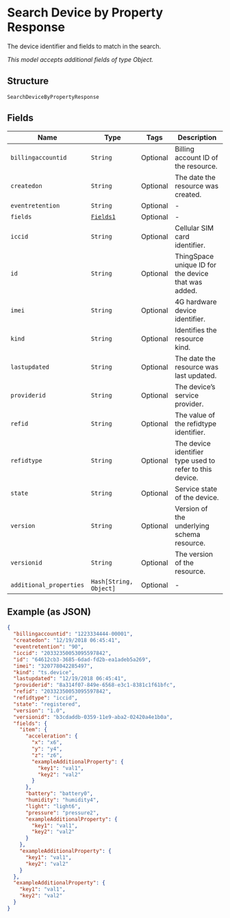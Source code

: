 
# Search Device by Property Response

The device identifier and fields to match in the search.

*This model accepts additional fields of type Object.*

## Structure

`SearchDeviceByPropertyResponse`

## Fields

| Name | Type | Tags | Description |
|  --- | --- | --- | --- |
| `billingaccountid` | `String` | Optional | Billing account ID of the resource. |
| `createdon` | `String` | Optional | The date the resource was created. |
| `eventretention` | `String` | Optional | - |
| `fields` | [`Fields1`](../../doc/models/fields-1.md) | Optional | - |
| `iccid` | `String` | Optional | Cellular SIM card identifier. |
| `id` | `String` | Optional | ThingSpace unique ID for the device that was added. |
| `imei` | `String` | Optional | 4G hardware device identifier. |
| `kind` | `String` | Optional | Identifies the resource kind. |
| `lastupdated` | `String` | Optional | The date the resource was last updated. |
| `providerid` | `String` | Optional | The device’s service provider. |
| `refid` | `String` | Optional | The value of the refidtype identifier. |
| `refidtype` | `String` | Optional | The device identifier type used to refer to this device. |
| `state` | `String` | Optional | Service state of the device. |
| `version` | `String` | Optional | Version of the underlying schema resource. |
| `versionid` | `String` | Optional | The version of the resource. |
| `additional_properties` | `Hash[String, Object]` | Optional | - |

## Example (as JSON)

```json
{
  "billingaccountid": "1223334444-00001",
  "createdon": "12/19/2018 06:45:41",
  "eventretention": "90",
  "iccid": "20332350053095597842",
  "id": "64612cb3-3685-6dad-fd2b-ea1adeb5a269",
  "imei": "320778042285497",
  "kind": "ts.device",
  "lastupdated": "12/19/2018 06:45:41",
  "providerid": "8a314f07-849e-6568-e3c1-8381c1f61bfc",
  "refid": "20332350053095597842",
  "refidtype": "iccid",
  "state": "registered",
  "version": "1.0",
  "versionid": "b3cdaddb-0359-11e9-aba2-02420a4e1b0a",
  "fields": {
    "item": {
      "acceleration": {
        "x": "x6",
        "y": "y4",
        "z": "z6",
        "exampleAdditionalProperty": {
          "key1": "val1",
          "key2": "val2"
        }
      },
      "battery": "battery0",
      "humidity": "humidity4",
      "light": "light6",
      "pressure": "pressure2",
      "exampleAdditionalProperty": {
        "key1": "val1",
        "key2": "val2"
      }
    },
    "exampleAdditionalProperty": {
      "key1": "val1",
      "key2": "val2"
    }
  },
  "exampleAdditionalProperty": {
    "key1": "val1",
    "key2": "val2"
  }
}
```


